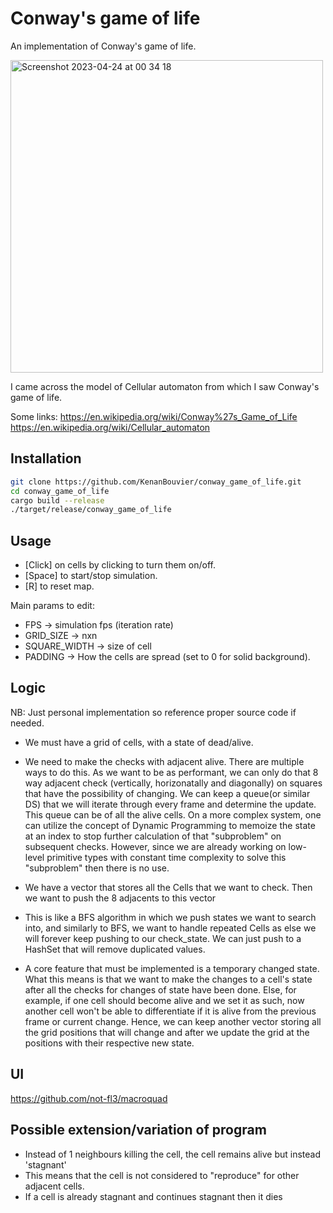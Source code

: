 # Conway's game of life

An implementation of Conway's game of life.

<img width="500" alt="Screenshot 2023-04-24 at 00 34 18" src="https://user-images.githubusercontent.com/65245574/233872283-f3f8cd49-f525-4acb-8835-48d346ae6f73.png">

I came across the model of Cellular automaton from which I saw Conway's game of life. 

Some links:
https://en.wikipedia.org/wiki/Conway%27s_Game_of_Life
https://en.wikipedia.org/wiki/Cellular_automaton



## Installation

```bash
git clone https://github.com/KenanBouvier/conway_game_of_life.git
cd conway_game_of_life
cargo build --release
./target/release/conway_game_of_life
```

## Usage
- [Click] on cells by clicking to turn them on/off.
- [Space] to start/stop simulation.
- [R] to reset map.

Main params to edit:
- FPS -> simulation fps (iteration rate)
- GRID_SIZE -> nxn
- SQUARE_WIDTH -> size of cell
- PADDING -> How the cells are spread (set to 0 for solid background).


## Logic
NB: Just personal implementation so reference proper source code if needed.

- We must have a grid of cells, with a state of dead/alive. 

- We need to make the checks with adjacent alive. There are multiple ways to do this. As we want to be as performant, we can only do that 8 way adjacent check (vertically, horizonatally and diagonally) on squares that have the possibility of changing. We can keep a queue(or similar DS) that we will iterate through every frame and determine the update. This queue can be of all the alive cells. On a more complex system, one can utilize the concept of Dynamic Programming to memoize the state at an index to stop further calculation of that "subproblem" on subsequent checks. However, since we are already working on low-level primitive types with constant time complexity to solve this "subproblem" then there is no use.

- We have a vector that stores all the Cells that we want to check. Then we want to push the 8 adjacents to this  vector

- This is like a BFS algorithm in which we push states we want to search into, and similarly to BFS, we want to handle repeated Cells as else we will forever keep pushing to our check_state. We can just push to a HashSet that will remove duplicated values.

- A core feature that must be implemented is a temporary changed state. What this means is that we want to make the changes to a cell's state after all the checks for changes of state have been done. Else, for example, if one cell should become alive and we set it as such, now another cell won't be able to differentiate if it is alive from the previous frame or current change. Hence, we can keep another vector storing all the grid positions that will change and after we update the grid at the positions with their respective new state.

## UI

https://github.com/not-fl3/macroquad

## Possible extension/variation of program

- Instead of 1 neighbours killing the cell, the cell remains alive but instead 'stagnant'
- This means that the cell is not considered to "reproduce" for other adjacent cells.
- If a cell is already stagnant and continues stagnant then it dies


